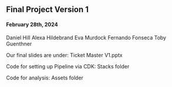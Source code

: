 ## Final Project Version 1

#### February 28th, 2024

Daniel Hill
Alexa Hildebrand
Eva Murdock
Fernando Fonseca
Toby Guenthner

Our final slides are under: Ticket Master V1.pptx

Code for setting up Pipeline via CDK: Stacks folder

Code for analysis: Assets folder
